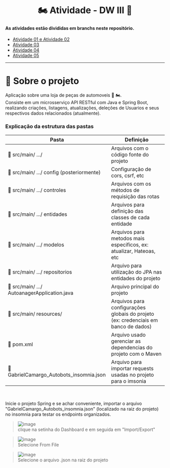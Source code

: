 <h1 align="center">
 🏍️ Atividade - DW III 🚗
</h1>

#### As atividades estão divididas em branchs neste repositório.
- [Atividade 01 e Atividade 02](https://github.com/GabrielCamargoL/autobots-atvd-web3-fatec/tree/atv_1_2)
- [Atividade 03](https://github.com/GabrielCamargoL/autobots-atvd-web3-fatec/tree/atv_iii)
- [Atividade 04](https://github.com/GabrielCamargoL/autobots-atvd-web3-fatec/tree/atv_iv)
- [Atividade 05](https://github.com/GabrielCamargoL/autobots-atvd-web3-fatec/tree/atv_v)
---
  
# :bookmark_tabs: Sobre o projeto
Aplicação sobre uma loja de peças de automoveis 🚗 🏍️. <BR>
Consiste em um microsserviço API RESTful com Java e Spring Boot, realizando criações, listagens, atualizações, deleções de Usuarios e seus respectivos dados relacionados (atualmente). 

### Explicação da estrutura das pastas

| Pasta                                                     | Definição                                                                                      |
| --------------------------------------------------------- | ---------------------------------------------------------------------------------------------- |
| :open_file_folder: src/main/ .../                          | Arquivos com o código fonte do projeto                          |
| :open_file_folder: src/main/ .../ config  (posteriormente) | Configuração de cors, csrf, etc                                 |
| :open_file_folder: src/main/ .../ controles                | Arquivos com os métodos de requisição das rotas                 |
| :open_file_folder: src/main/ .../ entidades                | Arquivos para definição das classes de cada entidade            |
| :open_file_folder: src/main/ .../ modelos              | Arquivos para metodos mais especificos, ex: atualizar, Hateoas, etc |
| :open_file_folder: src/main/ .../ repositorios             | Arquivo para utilização do JPA nas entidades do projeto         |
| :page_facing_up: src/main/ .../ AutoanagerApplication.java | Arquivo principal do projeto                                    |
| :open_file_folder: src/main/ resources/ | Arquivos para configurações globais do projeto (ex: credenciais em banco de dados) |
| :page_facing_up: pom.xml                                   | Arquivo usado gerenciar as dependencias do projeto com o Maven  |
| :page_facing_up: GabrielCamargo_Autobots_insomnia.json     | Arquivo para importar requests usadas no projeto para o imsonia |

<BR>

Inicie o projeto Spring e se achar conveniente, importar o arquivo "GabrielCamargo_Autobots_insomnia.json" (localizado na raiz do projeto) no insomnia para testar os endpoints organizados. <BR>

>![image](https://user-images.githubusercontent.com/55204419/166070033-e2cb39ae-4e8b-47e9-a690-f2c10b31474c.png)<BR>
>clique na setinha do Dashboard e em seguida em "Import/Export"<BR>

>![image](https://user-images.githubusercontent.com/55204419/166070093-10f59356-55ab-4734-a39c-7015d329badc.png)<BR>
>Selecione From File<BR>



>![image](https://user-images.githubusercontent.com/55204419/166070229-81469961-53a6-4ca3-b69c-f34d4ebf64bf.png)<BR>
>Selecione o arquivo .json na raiz do projeto<BR>